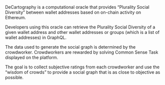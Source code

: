 DeCartography is a computational oracle that provides “Plurality Social Diversity” between wallet addresses based on on-chain activity on Ethereum.

Developers using this oracle can retrieve the Plurality Social Diversity of a given wallet address and other wallet addresses or groups (which is a list of wallet addresses) in GraphQL.

The data used to generate the social graph is determined by the crowdworker. Crowdworkers are rewarded by solving Common Sense Task displayed on the platform.

The goal is to collect subjective ratings from each crowdworker and use the “wisdom of crowds” to provide a social graph that is as close to objective as possible.


